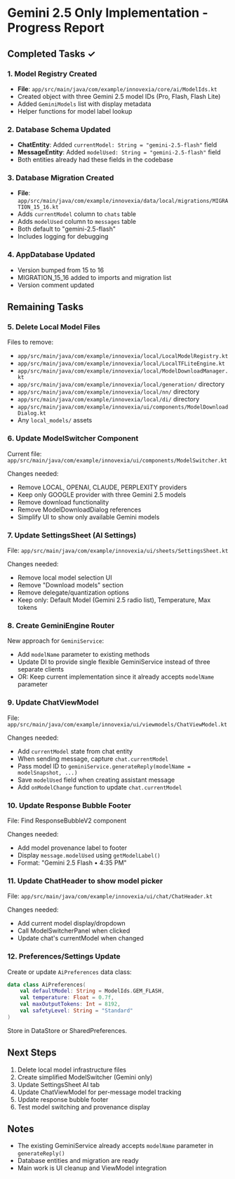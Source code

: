 # Gemini 2.5 Only Implementation - Progress Report

## Completed Tasks ✓

### 1. Model Registry Created
- **File**: `app/src/main/java/com/example/innovexia/core/ai/ModelIds.kt`
- Created object with three Gemini 2.5 model IDs (Pro, Flash, Flash Lite)
- Added `GeminiModels` list with display metadata
- Helper functions for model label lookup

### 2. Database Schema Updated
- **ChatEntity**: Added `currentModel: String = "gemini-2.5-flash"` field
- **MessageEntity**: Added `modelUsed: String = "gemini-2.5-flash"` field
- Both entities already had these fields in the codebase

### 3. Database Migration Created
- **File**: `app/src/main/java/com/example/innovexia/data/local/migrations/MIGRATION_15_16.kt`
- Adds `currentModel` column to `chats` table
- Adds `modelUsed` column to `messages` table
- Both default to "gemini-2.5-flash"
- Includes logging for debugging

### 4. AppDatabase Updated
- Version bumped from 15 to 16
- MIGRATION_15_16 added to imports and migration list
- Version comment updated

## Remaining Tasks

### 5. Delete Local Model Files
Files to remove:
- `app/src/main/java/com/example/innovexia/local/LocalModelRegistry.kt`
- `app/src/main/java/com/example/innovexia/local/LocalTFLiteEngine.kt`
- `app/src/main/java/com/example/innovexia/local/ModelDownloadManager.kt`
- `app/src/main/java/com/example/innovexia/local/generation/` directory
- `app/src/main/java/com/example/innovexia/local/nn/` directory
- `app/src/main/java/com/example/innovexia/local/di/` directory
- `app/src/main/java/com/example/innovexia/ui/components/ModelDownloadDialog.kt`
- Any `local_models/` assets

### 6. Update ModelSwitcher Component
Current file: `app/src/main/java/com/example/innovexia/ui/components/ModelSwitcher.kt`

Changes needed:
- Remove LOCAL, OPENAI, CLAUDE, PERPLEXITY providers
- Keep only GOOGLE provider with three Gemini 2.5 models
- Remove download functionality
- Remove ModelDownloadDialog references
- Simplify UI to show only available Gemini models

### 7. Update SettingsSheet (AI Settings)
File: `app/src/main/java/com/example/innovexia/ui/sheets/SettingsSheet.kt`

Changes needed:
- Remove local model selection UI
- Remove "Download models" section
- Remove delegate/quantization options
- Keep only: Default Model (Gemini 2.5 radio list), Temperature, Max tokens

### 8. Create GeminiEngine Router
New approach for `GeminiService`:
- Add `modelName` parameter to existing methods
- Update DI to provide single flexible GeminiService instead of three separate clients
- OR: Keep current implementation since it already accepts `modelName` parameter

### 9. Update ChatViewModel
File: `app/src/main/java/com/example/innovexia/ui/viewmodels/ChatViewModel.kt`

Changes needed:
- Add `currentModel` state from chat entity
- When sending message, capture `chat.currentModel`
- Pass model ID to `geminiService.generateReply(modelName = modelSnapshot, ...)`
- Save `modelUsed` field when creating assistant message
- Add `onModelChange` function to update `chat.currentModel`

### 10. Update Response Bubble Footer
File: Find ResponseBubbleV2 component

Changes needed:
- Add model provenance label to footer
- Display `message.modelUsed` using `getModelLabel()`
- Format: "Gemini 2.5 Flash • 4:35 PM"

### 11. Update ChatHeader to show model picker
File: `app/src/main/java/com/example/innovexia/ui/chat/ChatHeader.kt`

Changes needed:
- Add current model display/dropdown
- Call ModelSwitcherPanel when clicked
- Update chat's currentModel when changed

### 12. Preferences/Settings Update
Create or update `AiPreferences` data class:
```kotlin
data class AiPreferences(
    val defaultModel: String = ModelIds.GEM_FLASH,
    val temperature: Float = 0.7f,
    val maxOutputTokens: Int = 8192,
    val safetyLevel: String = "Standard"
)
```

Store in DataStore or SharedPreferences.

## Next Steps

1. Delete local model infrastructure files
2. Create simplified ModelSwitcher (Gemini only)
3. Update SettingsSheet AI tab
4. Update ChatViewModel for per-message model tracking
5. Update response bubble footer
6. Test model switching and provenance display

## Notes

- The existing GeminiService already accepts `modelName` parameter in `generateReply()`
- Database entities and migration are ready
- Main work is UI cleanup and ViewModel integration
